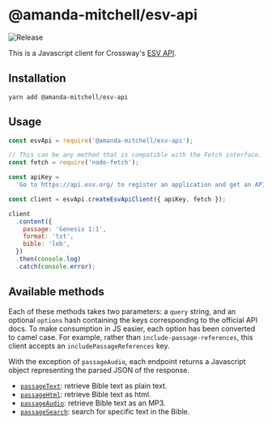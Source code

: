 # @amanda-mitchell/esv-api

![Release](https://github.com/amanda-mitchell/esv-api/workflows/Release/badge.svg)

This is a Javascript client for Crossway's [ESV API](https://api.esv.org/).

## Installation

```
yarn add @amanda-mitchell/esv-api
```

## Usage

```js
const esvApi = require('@amanda-mitchell/esv-api');

// This can be any method that is compatible with the Fetch interface.
const fetch = require('node-fetch');

const apiKey =
  'Go to https://api.esv.org/ to register an application and get an API key.';

const client = esvApi.createEsvApiClient({ apiKey, fetch });

client
  .content({
    passage: 'Genesis 1:1',
    format: 'txt',
    bible: 'leb',
  })
  .then(console.log)
  .catch(console.error);
```

## Available methods

Each of these methods takes two parameters: a `query` string, and an optional `options` hash containing the keys corresponding to the official API docs.
To make consumption in JS easier, each option has been converted to camel case.
For example, rather than `include-passage-references`, this client accepts an `includePassageReferences` key.

With the exception of `passageAudio`, each endpoint returns a Javascript object representing the parsed JSON of the response.

- [`passageText`](https://api.esv.org/docs/passage-text/): retrieve Bible text as plain text.
- [`passageHtml`](https://api.esv.org/docs/passage-html/): retrieve Bible text as html.
- [`passageAudio`](https://api.esv.org/docs/passage-audio/): retrieve Bible text as an MP3.
- [`passageSearch`](https://api.esv.org/docs/passage-search/): search for specific text in the Bible.
